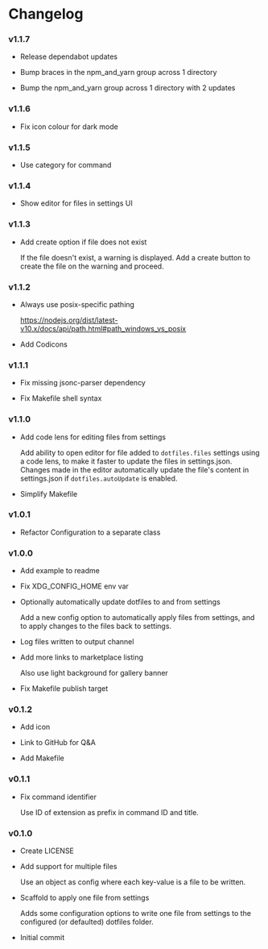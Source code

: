# Changelog
### v1.1.7

- Release dependabot updates


- Bump braces in the npm_and_yarn group across 1 directory


- Bump the npm_and_yarn group across 1 directory with 2 updates

### v1.1.6

- Fix icon colour for dark mode

### v1.1.5

- Use category for command

### v1.1.4

- Show editor for files in settings UI

### v1.1.3

- Add create option if file does not exist
  
  If the file doesn't exist, a warning is displayed. Add a create button to create the file on the warning and proceed.

### v1.1.2

- Always use posix-specific pathing
  
  https://nodejs.org/dist/latest-v10.x/docs/api/path.html#path_windows_vs_posix


- Add Codicons

### v1.1.1

- Fix missing jsonc-parser dependency


- Fix Makefile shell syntax

### v1.1.0

- Add code lens for editing files from settings
  
  Add ability to open editor for file added to `dotfiles.files` settings using a code lens, to make it faster to update the files in settings.json. Changes made in the editor automatically update the file's content in settings.json if `dotfiles.autoUpdate` is enabled.


- Simplify Makefile

### v1.0.1

- Refactor Configuration to a separate class

### v1.0.0

- Add example to readme


- Fix XDG_CONFIG_HOME env var


- Optionally automatically update dotfiles to and from settings
  
  Add a new config option to automatically apply files from settings, and to apply changes to the files back to settings.


- Log files written to output channel


- Add more links to marketplace listing
  
  Also use light background for gallery banner


- Fix Makefile publish target

### v0.1.2

- Add icon


- Link to GitHub for Q&A


- Add Makefile

### v0.1.1

- Fix command identifier
  
  Use ID of extension as prefix in command ID and title.

### v0.1.0

- Create LICENSE


- Add support for multiple files
  
  Use an object as config where each key-value is a file to be written.


- Scaffold to apply one file from settings
  
  Adds some configuration options to write one file from settings to the configured (or defaulted) dotfiles folder.


- Initial commit
